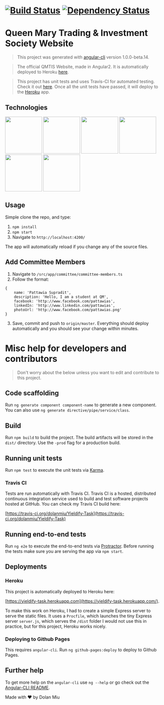 #  [![Build Status][travis-image]][travis-url] [![Dependency Status][daviddm-image]][daviddm-url]
# Queen Mary Trading & Investment Society Website

> This project was generated with [angular-cli](https://github.com/angular/angular-cli) version 1.0.0-beta.14.

> The official QMTIS Website, made in Angular2.
It is automatically deployed to Heroku [here](https://qmtis.herokuapp.com/).

> This project has unit tests and uses Travis-CI for automated testing. Check it out [here](https://travis-ci.org/dolanmiu/qmtis-website).
Once all the unit tests have passed, it will deploy to the [Heroku](https://qmtis.herokuapp.com/) app.

## Technologies
<p>
    <img src="https://angular.io/resources/images/logos/angular/angular.png" height="120">
    <img src="https://avatars1.githubusercontent.com/u/3284117" height="120">
    <img src="https://worldvectorlogo.com/logos/heroku.svg" height="120">
    <img src="https://worldvectorlogo.com/logos/travis-ci-icon.svg" height="120">
    <img src="http://getbootstrap.com/assets/brand/bootstrap-solid.svg" height="120">
    <img src="https://strongloop.com/wp-content/uploads/2015/12/nodejs-logo.png" height="120">
</p>

## Usage
Simple clone the repo, and type:

1. `npm install`
2. `npm start`
3. Navigate to `http://localhost:4200/`

The app will automatically reload if you change any of the source files.

## Add Committee Members
1. Navigate to `/src/app/committee/committee-members.ts`
2. Follow the format:
```
{
    name: 'Pattawia Supradit',
    description: 'Hello, I am a student at QM',
    facebook: 'http://www.facebook.com/pattawias',
    linkedIn: 'http://www.linkedin.com/pattawias',
    photoUrl: 'http://www.facebook.com/pattawias.png'
}
```
3. Save, commit and push to `origin/master`. Everything should deploy automatically and you should see your change within minutes.

# Misc help for developers and contributors
> Don't worry about the below unless you want to edit and contribute to this project.

## Code scaffolding

Run `ng generate component component-name` to generate a new component. You can also use `ng generate directive/pipe/service/class`.

## Build

Run `npm build` to build the project. The build artifacts will be stored in the `dist/` directory. Use the `-prod` flag for a production build.

## Running unit tests

Run `npm test` to execute the unit tests via [Karma](https://karma-runner.github.io).

### Travis CI

Tests are run automatically with Travis CI.
Travis CI is a hosted, distributed continuous integration service used to build and test software projects hosted at GitHub. You can check my Travis CI build here:

[https://travis-ci.org/dolanmiu/Yieldify-Task](https://travis-ci.org/dolanmiu/Yieldify-Task)

## Running end-to-end tests

Run `ng e2e` to execute the end-to-end tests via [Protractor](http://www.protractortest.org/).
Before running the tests make sure you are serving the app via `npm start`.

## Deployments

### Heroku

This project is automatically deployed to Heroku here:

[https://yieldify-task.herokuapp.com](https://yieldify-task.herokuapp.com/).

To make this work on Heroku, I had to create a simple Express server to serve the static files.
It uses a `Procfile`, which launches the tiny Express server `server.js`, which serves the `/dist` folder
I would not use this in practice, but for this project, Heroku works nicely.

### Deploying to Github Pages

This requires `angular-cli`. Run `ng github-pages:deploy` to deploy to Github Pages.

## Further help

To get more help on the `angular-cli` use `ng --help` or go check out the [Angular-CLI README](https://github.com/angular/angular-cli/blob/master/README.md).

Made with ♥ by Dolan Miu

[travis-image]: https://travis-ci.org/dolanmiu/qmtis-website.svg?branch=master
[travis-url]: https://travis-ci.org/dolanmiu/qmtis-website
[daviddm-image]: https://david-dm.org/dolanmiu/qmtis-website.svg?theme=shields.io
[daviddm-url]: https://david-dm.org/dolanmiu/qmtis-website
